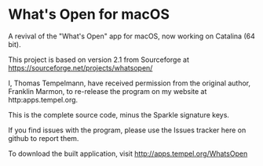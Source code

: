 # What's Open for macOS

A revival of the "What's Open" app for macOS, now working on Catalina (64 bit).

This project is based on version 2.1 from Sourceforge at https://sourceforge.net/projects/whatsopen/

I, Thomas Tempelmann, have received permission from the original author, Franklin Marmon, to re-release the program on my website at http:apps.tempel.org.

This is the complete source code, minus the Sparkle signature keys.

If you find issues with the program, please use the Issues tracker here on github to report them.

To download the built application, visit http://apps.tempel.org/WhatsOpen
